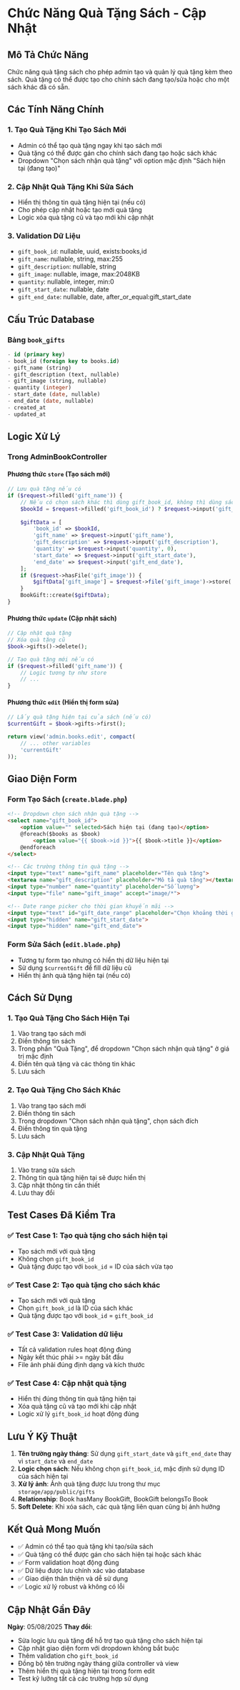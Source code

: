 # Chức Năng Quà Tặng Sách - Cập Nhật

## Mô Tả Chức Năng

Chức năng quà tặng sách cho phép admin tạo và quản lý quà tặng kèm theo sách. Quà tặng có thể được tạo cho chính sách đang tạo/sửa hoặc cho một sách khác đã có sẵn.

## Các Tính Năng Chính

### 1. Tạo Quà Tặng Khi Tạo Sách Mới
- Admin có thể tạo quà tặng ngay khi tạo sách mới
- Quà tặng có thể được gán cho chính sách đang tạo hoặc sách khác
- Dropdown "Chọn sách nhận quà tặng" với option mặc định "Sách hiện tại (đang tạo)"

### 2. Cập Nhật Quà Tặng Khi Sửa Sách
- Hiển thị thông tin quà tặng hiện tại (nếu có)
- Cho phép cập nhật hoặc tạo mới quà tặng
- Logic xóa quà tặng cũ và tạo mới khi cập nhật

### 3. Validation Dữ Liệu
- `gift_book_id`: nullable, uuid, exists:books,id
- `gift_name`: nullable, string, max:255
- `gift_description`: nullable, string
- `gift_image`: nullable, image, max:2048KB
- `quantity`: nullable, integer, min:0
- `gift_start_date`: nullable, date
- `gift_end_date`: nullable, date, after_or_equal:gift_start_date

## Cấu Trúc Database

### Bảng `book_gifts`
```sql
- id (primary key)
- book_id (foreign key to books.id)
- gift_name (string)
- gift_description (text, nullable)
- gift_image (string, nullable)
- quantity (integer)
- start_date (date, nullable)
- end_date (date, nullable)
- created_at
- updated_at
```

## Logic Xử Lý

### Trong AdminBookController

#### Phương thức `store` (Tạo sách mới)
```php
// Lưu quà tặng nếu có
if ($request->filled('gift_name')) {
    // Nếu có chọn sách khác thì dùng gift_book_id, không thì dùng sách hiện tại
    $bookId = $request->filled('gift_book_id') ? $request->input('gift_book_id') : $book->id;
    
    $giftData = [
        'book_id' => $bookId,
        'gift_name' => $request->input('gift_name'),
        'gift_description' => $request->input('gift_description'),
        'quantity' => $request->input('quantity', 0),
        'start_date' => $request->input('gift_start_date'),
        'end_date' => $request->input('gift_end_date'),
    ];
    if ($request->hasFile('gift_image')) {
        $giftData['gift_image'] = $request->file('gift_image')->store('gifts', 'public');
    }
    BookGift::create($giftData);
}
```

#### Phương thức `update` (Cập nhật sách)
```php
// Cập nhật quà tặng
// Xóa quà tặng cũ
$book->gifts()->delete();

// Tạo quà tặng mới nếu có
if ($request->filled('gift_name')) {
    // Logic tương tự như store
    // ...
}
```

#### Phương thức `edit` (Hiển thị form sửa)
```php
// Lấy quà tặng hiện tại của sách (nếu có)
$currentGift = $book->gifts->first();

return view('admin.books.edit', compact(
    // ... other variables
    'currentGift'
));
```

## Giao Diện Form

### Form Tạo Sách (`create.blade.php`)
```html
<!-- Dropdown chọn sách nhận quà tặng -->
<select name="gift_book_id">
    <option value="" selected>Sách hiện tại (đang tạo)</option>
    @foreach($books as $book)
        <option value="{{ $book->id }}">{{ $book->title }}</option>
    @endforeach
</select>

<!-- Các trường thông tin quà tặng -->
<input type="text" name="gift_name" placeholder="Tên quà tặng">
<textarea name="gift_description" placeholder="Mô tả quà tặng"></textarea>
<input type="number" name="quantity" placeholder="Số lượng">
<input type="file" name="gift_image" accept="image/*">

<!-- Date range picker cho thời gian khuyến mãi -->
<input type="text" id="gift_date_range" placeholder="Chọn khoảng thời gian">
<input type="hidden" name="gift_start_date">
<input type="hidden" name="gift_end_date">
```

### Form Sửa Sách (`edit.blade.php`)
- Tương tự form tạo nhưng có hiển thị dữ liệu hiện tại
- Sử dụng `$currentGift` để fill dữ liệu cũ
- Hiển thị ảnh quà tặng hiện tại (nếu có)

## Cách Sử Dụng

### 1. Tạo Quà Tặng Cho Sách Hiện Tại
1. Vào trang tạo sách mới
2. Điền thông tin sách
3. Trong phần "Quà Tặng", để dropdown "Chọn sách nhận quà tặng" ở giá trị mặc định
4. Điền tên quà tặng và các thông tin khác
5. Lưu sách

### 2. Tạo Quà Tặng Cho Sách Khác
1. Vào trang tạo sách mới
2. Điền thông tin sách
3. Trong dropdown "Chọn sách nhận quà tặng", chọn sách đích
4. Điền thông tin quà tặng
5. Lưu sách

### 3. Cập Nhật Quà Tặng
1. Vào trang sửa sách
2. Thông tin quà tặng hiện tại sẽ được hiển thị
3. Cập nhật thông tin cần thiết
4. Lưu thay đổi

## Test Cases Đã Kiểm Tra

### ✅ Test Case 1: Tạo quà tặng cho sách hiện tại
- Tạo sách mới với quà tặng
- Không chọn `gift_book_id`
- Quà tặng được tạo với `book_id` = ID của sách vừa tạo

### ✅ Test Case 2: Tạo quà tặng cho sách khác
- Tạo sách mới với quà tặng
- Chọn `gift_book_id` là ID của sách khác
- Quà tặng được tạo với `book_id` = `gift_book_id`

### ✅ Test Case 3: Validation dữ liệu
- Tất cả validation rules hoạt động đúng
- Ngày kết thúc phải >= ngày bắt đầu
- File ảnh phải đúng định dạng và kích thước

### ✅ Test Case 4: Cập nhật quà tặng
- Hiển thị đúng thông tin quà tặng hiện tại
- Xóa quà tặng cũ và tạo mới khi cập nhật
- Logic xử lý `gift_book_id` hoạt động đúng

## Lưu Ý Kỹ Thuật

1. **Tên trường ngày tháng**: Sử dụng `gift_start_date` và `gift_end_date` thay vì `start_date` và `end_date`
2. **Logic chọn sách**: Nếu không chọn `gift_book_id`, mặc định sử dụng ID của sách hiện tại
3. **Xử lý ảnh**: Ảnh quà tặng được lưu trong thư mục `storage/app/public/gifts`
4. **Relationship**: Book hasMany BookGift, BookGift belongsTo Book
5. **Soft Delete**: Khi xóa sách, các quà tặng liên quan cũng bị ảnh hưởng

## Kết Quả Mong Muốn

- ✅ Admin có thể tạo quà tặng khi tạo/sửa sách
- ✅ Quà tặng có thể được gán cho sách hiện tại hoặc sách khác
- ✅ Form validation hoạt động đúng
- ✅ Dữ liệu được lưu chính xác vào database
- ✅ Giao diện thân thiện và dễ sử dụng
- ✅ Logic xử lý robust và không có lỗi

## Cập Nhật Gần Đây

**Ngày**: 05/08/2025
**Thay đổi**:
- Sửa logic lưu quà tặng để hỗ trợ tạo quà tặng cho sách hiện tại
- Cập nhật giao diện form với dropdown không bắt buộc
- Thêm validation cho `gift_book_id`
- Đồng bộ tên trường ngày tháng giữa controller và view
- Thêm hiển thị quà tặng hiện tại trong form edit
- Test kỹ lưỡng tất cả các trường hợp sử dụng